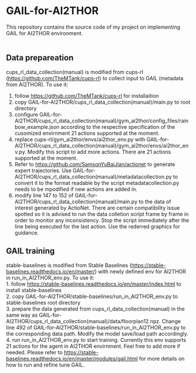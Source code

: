 # GAIL-for-AI2THOR
  This repository contains the source code of my project on implementing GAIL for AI2THOR environment.<br/><br />
  
## Data prepareation

cups_rl_data_collection(manual) is modified from cups-rl (https://github.com/TheMTank/cups-rl) to collect input to GAIL (metadata from AI2THOR). To use it: 
1. follow https://github.com/TheMTank/cups-rl for installaition 
2. copy GAIL-for-AI2THOR/cups_rl_data_collection(manual)/main.py to root directory
3. configure GAIL-for-AI2THOR/cups_rl_data_collection(manual)/gym_ai2thor/config_files/rainbow_example.json according to the respective specification of the cusomized envirnment 21 actions supported at the moment.
4. replace cups-rl/gym_ai2thor/envs/ai2thor_env.py with GAIL-for-AI2THOR/cups_rl_data_collection(manual)/gym_ai2thor/envs/ai2thor_env.py. Modify this script to add more actions. There are 21 actions supported at the moment.
5. Refer to https://github.com/SamsonYuBaiJian/actionet to generate expert trajectories. Use GAIL-for-AI2THOR/cups_rl_data_collection(manual)/metadatacollection.py to convert it to the format readable by the script metadatacollection.py needs to be mpodified if new actions are added in.
6. modify line 147 to 152 of GAIL-for-AI2THOR/cups_rl_data_collection(manual)/main.py to the data of interest generated by ActioNet. There are certain compatibility issue spotted so it is advised to run the data colletion script frame by frame in order to monitor any inconsistency. Stop the script immediately after the line being executed for the last action. Use the rederred graphics for guidance.

## GAIL training

stable-baselines is modified from Stable Baselines (https://stable-baselines.readthedocs.io/en/master/) with newly defined env for AI2THOR in run_in_AI2THOR_env.py. To use it:<br/> 1. follow https://stable-baselines.readthedocs.io/en/master/index.html to install stable-baselines<br/>
2. copy GAIL-for-AI2THOR/stable-baselines/run_in_AI2THOR_env.py to stable-baselines root directory<br/>
3. prepare the data generated from cups_rl_data_collection(manual) in the same way as GAIL-for-AI2THOR/cups_rl_data_collection(manual)/data/floorplan12.npz. Change line 492 of GAIL-for-AI2THOR/stable-baselines/run_in_AI2THOR_env.py to the corresponding data path. Modify the model save/load path accordingly.
4. run run_in_AI2THOR_env.py to start training. Currently this env supports 21 actions for the agent in AI2THOR envirnment. Feel free to add more if needed. Please refer to https://stable-baselines.readthedocs.io/en/master/modules/gail.html for more details on how to run and refine tune GAIL.
 
